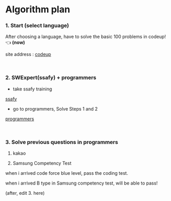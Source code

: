 # Algorithm plan

### 1. Start (select language)

After choosing a language, have to solve the basic 100 problems in codeup! 👈 **(now)**

site address : [codeup](https://codeup.kr/problemsetsol.php?psid=33)

&nbsp;


### 2. SWExpert(ssafy) + programmers
- take ssafy training 

[ssafy](https://swexpertacademy.com/main/main.do)

- go to programmers, Solve Steps 1 and 2

[programmers](https://programmers.co.kr/learn/challenges)

&nbsp;

### 3. Solve previous questions in programmers

1) kakao

2) Samsung Competency Test

when i arrived code force blue level, pass the coding test.

when i arrived B type in Samsung competency test, will be able to pass! 

(after, edit 3. here)


&nbsp;
&nbsp;
